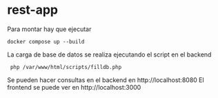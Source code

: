 # rest-app

Para montar hay que ejecutar

`` docker compose up --build ``

La carga de base de datos se realiza ejecutando el script en el backend

`` php /var/www/html/scripts/filldb.php``

Se pueden hacer consultas en el backend en http://localhost:8080
El frontend se puede ver en http://localhost:3000